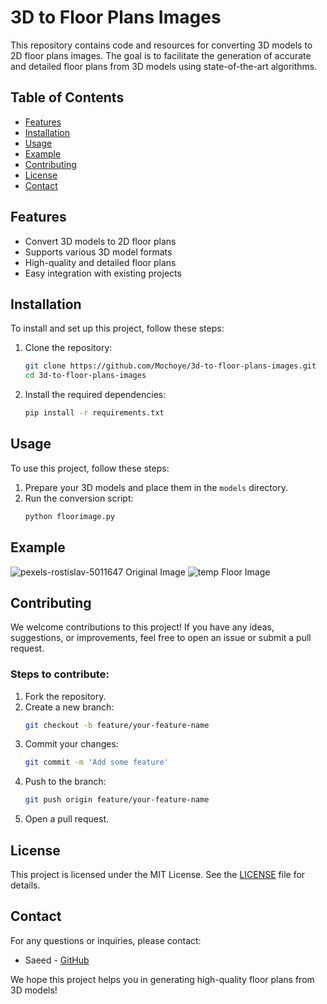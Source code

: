 # 3D to Floor Plans Images

This repository contains code and resources for converting 3D models to 2D floor plans images. The goal is to facilitate the generation of accurate and detailed floor plans from 3D models using state-of-the-art algorithms.

## Table of Contents
- [Features](#features)
- [Installation](#installation)
- [Usage](#usage)
- [Example](#example)
- [Contributing](#contributing)
- [License](#license)
- [Contact](#contact)

## Features
- Convert 3D models to 2D floor plans
- Supports various 3D model formats
- High-quality and detailed floor plans
- Easy integration with existing projects

## Installation
To install and set up this project, follow these steps:

1. Clone the repository:
    ```bash
    git clone https://github.com/Mochoye/3d-to-floor-plans-images.git
    cd 3d-to-floor-plans-images
    ```

2. Install the required dependencies:
    ```bash
    pip install -r requirements.txt
    ```

## Usage
To use this project, follow these steps:

1. Prepare your 3D models and place them in the `models` directory.
2. Run the conversion script:
    ```bash
    python floorimage.py
    ```
## Example

![pexels-rostislav-5011647](https://github.com/Mochoye/3d-to-floor-plans-images-/assets/95351969/66315138-4b19-4ef2-ac6a-387ad6896568)
Original Image
![temp](https://github.com/Mochoye/3d-to-floor-plans-images-/assets/95351969/fb41aa48-8f11-4e82-b5cb-c523e20479e7)
Floor Image


## Contributing
We welcome contributions to this project! If you have any ideas, suggestions, or improvements, feel free to open an issue or submit a pull request.

### Steps to contribute:
1. Fork the repository.
2. Create a new branch:
    ```bash
    git checkout -b feature/your-feature-name
    ```
3. Commit your changes:
    ```bash
    git commit -m 'Add some feature'
    ```
4. Push to the branch:
    ```bash
    git push origin feature/your-feature-name
    ```
5. Open a pull request.

## License
This project is licensed under the MIT License. See the [LICENSE](LICENSE) file for details.

## Contact
For any questions or inquiries, please contact:
- Saeed - [GitHub](https://github.com/Mochoye)

We hope this project helps you in generating high-quality floor plans from 3D models!

